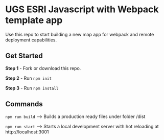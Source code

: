 # UGS ESRI Javascript with Webpack template app

Use this repo to start building a new map app for webpack and remote deployment capabilities.


## Get Started

**Step 1** - Fork or download this repo.

**Step 2** - Run `npm init`

**Step 3** - Run `npm install`

## Commands

`npm run build` --> Builds a production ready files under folder /dist

`npm run start` --> Starts a local development server with hot reloading at http://localhost:3001

